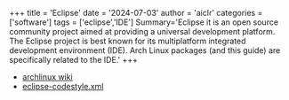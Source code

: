 +++
title = 'Eclipse'
date = '2024-07-03'
author = 'aiclr'
categories = ['software']
tags = ['eclipse','IDE']
Summary='Eclipse it is an open source community project aimed at providing a universal development platform. The Eclipse project is best known for its multiplatform integrated development environment (IDE). Arch Linux packages (and this guide) are specifically related to the IDE.'
+++

- [archlinux wiki](https://wiki.archlinux.org/title/Eclipse)
- [eclipse-codestyle.xml](conf/eclipse-codestyle.xml)